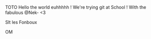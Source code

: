 TOTO
Hello the world euhhhhh !
We're trying git at School !
With the fabulous @Nek- <3

Slt les Fonboux

OM